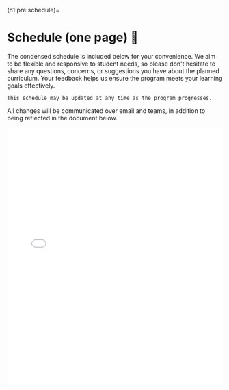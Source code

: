 (h1:pre:schedule)=
# Schedule (one page) 📅

The condensed schedule is included below for your convenience. We aim to be flexible and responsive to student needs, so please don't hesitate to share any questions, concerns, or suggestions you have about the planned curriculum. Your feedback helps us ensure the program meets your learning goals effectively.

```{attention}
This schedule may be updated at any time as the program progresses.
```

All changes will be communicated over email and teams, in addition to being reflected in the document below.


<iframe src="write code to embed class schedule here" frameborder="0" width="100%" height="600"></iframe>

